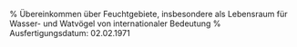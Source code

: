 % Übereinkommen über Feuchtgebiete, insbesondere als Lebensraum für Wasser- und Watvögel von internationaler Bedeutung
% Ausfertigungsdatum: 02.02.1971
 